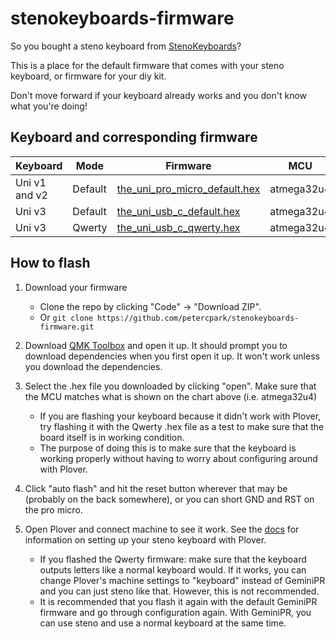 # stenokeyboards-firmware

So you bought a steno keyboard from [StenoKeyboards](https://stenokeyboards.com/)?

This is a place for the default firmware that comes with your steno keyboard, or firmware for your diy kit.

Don't move forward if your keyboard already works and you don't know what you're doing!

## Keyboard and corresponding firmware

| Keyboard      | Mode    | Firmware                                                                                                                         | MCU        |
| ------------- | ------- | -------------------------------------------------------------------------------------------------------------------------------- | ---------- |
| Uni v1 and v2 | Default | [the_uni_pro_micro_default.hex](https://github.com/petercpark/stenokeyboards-firmware/blob/master/the_uni_pro_micro_default.hex) | atmega32u4 |
| Uni v3        | Default | [the_uni_usb_c_default.hex](https://github.com/petercpark/stenokeyboards-firmware/blob/master/the_uni_usb_c_default.hex)         | atmega32u4 |
| Uni v3        | Qwerty  | [the_uni_usb_c_qwerty.hex](https://github.com/petercpark/stenokeyboards-firmware/blob/master/the_uni_usb_c_qwerty.hex)           | atmega32u4 |

## How to flash

1. Download your firmware

   - Clone the repo by clicking "Code" -> "Download ZIP".
   - Or `git clone https://github.com/petercpark/stenokeyboards-firmware.git`

2. Download [QMK Toolbox](https://github.com/qmk/qmk_toolbox/releases/latest) and open it up. It should prompt you to download dependencies when you first open it up. It won't work unless you download the dependencies.
3. Select the .hex file you downloaded by clicking "open". Make sure that the MCU matches what is shown on the chart above (i.e. atmega32u4)

   - If you are flashing your keyboard because it didn't work with Plover, try flashing it with the Qwerty .hex file as a test to make sure that the board itself is in working condition.
   - The purpose of doing this is to make sure that the keyboard is working properly without having to worry about configuring around with Plover.

4. Click "auto flash" and hit the reset button wherever that may be (probably on the back somewhere), or you can short GND and RST on the pro micro.
5. Open Plover and connect machine to see it work. See the [docs](https://docs.stenokeyboards.com/) for information on setting up your steno keyboard with Plover.
   - If you flashed the Qwerty firmware: make sure that the keyboard outputs letters like a normal keyboard would. If it works, you can change Plover's machine settings to "keyboard" instead of GeminiPR and you can just steno like that. However, this is not recommended.
   - It is recommended that you flash it again with the default GeminiPR firmware and go through configuration again. With GeminiPR, you can use steno and use a normal keyboard at the same time.
